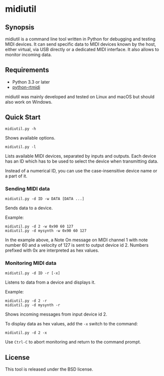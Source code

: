 # midiutil

## Synopsis

midiutil is a command line tool written in Python for debugging and testing MIDI devices.
It can send specific data to MIDI devices known by the host, either virtual, via USB directly or a dedicated MIDI interface. It also allows
to monitor incoming data.

## Requirements

- Python 3.3 or later
- [python-rtmidi](http://pypi.python.org/pypi/python-rtmidi/)

midiutil was mainly developed and tested on Linux and macOS but should also work on Windows.

## Quick Start

    midiutil.py -h

Shows available options.

    midiutil.py -l

Lists available MIDI devices, separated by inputs and outputs.
Each device has an ID which has to be used to select the device
when transmitting data.

Instead of a numerical ID, you can use the case-insensitive device name or a part of it.

### Sending MIDI data

    midiutil.py -d ID -w DATA [DATA ...]

Sends data to a device.

Example:

    midiutil.py -d 2 -w 0x90 60 127
    midiutil.py -d mysynth -w 0x90 60 127

In the example above, a Note On message on MIDI channel 1 with note number 60
and a velocity of 127 is sent to output device id 2.
Numbers prefixed with 0x are interpreted as hex values.

### Monitoring MIDI data

    midiutil.py -d ID -r [-x]

Listens to data from a device and displays it.

Example:

    midiutil.py -d 2 -r
    midiutil.py -d mysynth -r

Shows incoming messages from input device id 2.

To display data as hex values, add the `-x` switch to the command:

    midiutil.py -d 2 -x

Use `Ctrl-C` to abort monitoring and return to the command prompt.

## License

This tool is released under the BSD license.

